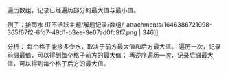 遍历数组，记录已经遍历部分的最大值与最小值。

例子：接雨水
![[不活跃主题/解题记录/数组/_attachments/1646386721998-365f67f2-6fd7-49d1-b3ee-9e07ad0fc9f7.png | 346]]

分析：
每个格子能接多少水，取决于前方最大值和后方最大值。
遍历一次，记录前缀最值，可以得到每个格子前方的最大值；
再逆序遍历一次，记录后缀最大值，可以得到每个格子后方的最大值。
